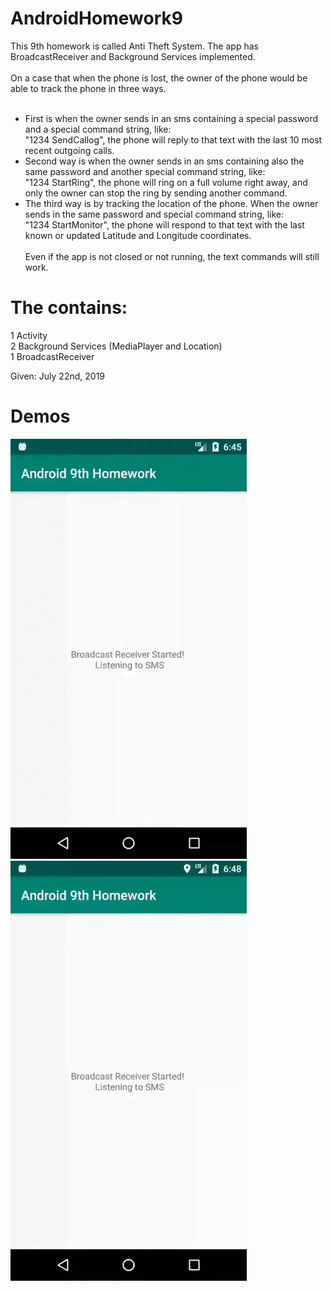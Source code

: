 # AndroidHomework9
This 9th homework is called Anti Theft System. The app has BroadcastReceiver and Background Services implemented. <br> <br>
On a case that when the phone is lost, the owner of the phone would be able to track the phone in three ways. <br> <br>
* First is when the owner sends in an sms containing a special password and a special command string, like:  <br> 
"1234 SendCallog", the phone will reply to that text with the last 10 most recent outgoing calls. <br> 
* Second way is when the owner sends in an sms containing also the same password and another special command string, like:  <br> 
"1234 StartRing", the phone will ring on a full volume right away, and only the owner can stop the ring by sending another command. <br> 
* The third way is by tracking the location of the phone. When the owner sends in the same password and special command string, like: <br> 
"1234 StartMonitor", the phone will respond to that text with the last known or updated Latitude and Longitude coordinates. <br>  <br>
Even if the app is not closed or not running, the text commands will still work.  <br>


# The contains:
1 Activity <br> 
2 Background Services (MediaPlayer and Location) <br> 
1 BroadcastReceiver <br>

Given: July 22nd, 2019

# Demos
![Alt text](Screenshots/demo1.gif?raw=true "Send and Receive Call Logs via SMS") <br> 
![Alt text](Screenshots/demo2.gif?raw=true "Send and Receive Location Coordinates via SMS") <br> 
